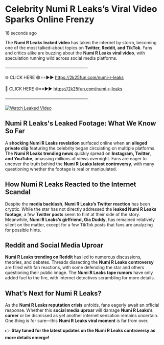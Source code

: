# Celebrity Numi R Leaks’s Viral Video Sparks Online Frenzy

18 seconds ago

The **Numi R Leaks leaked video** has taken the internet by storm, becoming one of the most talked-about topics on **Twitter, Reddit, and TikTok**. Fans and critics alike are buzzing about the **Numi R Leaks viral video**, with speculation running wild across social media platforms.

———————————————————-

🌐 CLICK HERE 🟢==►► https://2k25fun.com/numi-r-leaks

🔴 CLICK HERE 🌐==►► https://2k25fun.com/numi-r-leaks

———————————————————-

[![Watch Leaked Video](https://miro.medium.com/v2/resize:fit:828/format:webp/1*cilzJN44JGOrTw9NJCrNHA.gif "Watch Leaked Video")](https://2k25fun.com/numi-r-leaks)

## **Numi R Leaks's Leaked Footage: What We Know So Far**  
A **shocking Numi R Leaks revelation** surfaced online when an **alleged private clip** featuring the celebrity began circulating on multiple platforms. The **Numi R Leaks trending news** quickly spread on **Instagram, Twitter, and YouTube**, amassing millions of views overnight. Fans are eager to uncover the truth behind the **Numi R Leaks latest controversy**, with many questioning whether the footage is real or manipulated.  

## **How Numi R Leaks Reacted to the Internet Scandal**  
Despite the **media backlash**, **Numi R Leaks’s Twitter reaction** has been cryptic. While the star has not directly addressed the **leaked Numi R Leaks footage**, a few **Twitter posts** seem to hint at their side of the story. Meanwhile, **Numi R Leaks’s girlfriend, Gia Duddy**, has remained relatively silent on the matter, except for a few TikTok posts that fans are analyzing for possible hints.  

## **Reddit and Social Media Uproar**  
**Numi R Leaks trending on Reddit** has led to numerous discussions, theories, and debates. Threads dissecting the **Numi R Leaks controversy** are filled with fan reactions, with some defending the star and others questioning their public image. The **Numi R Leaks tape rumors** have only added fuel to the fire, with internet detectives scrambling for more details.  

## **What’s Next for Numi R Leaks?**  
As the **Numi R Leaks reputation crisis** unfolds, fans eagerly await an official response. Whether this **social media uproar** will damage **Numi R Leaks’s career** or be dismissed as yet another internet sensation remains uncertain. One thing is for sure—this **Numi R Leaks viral moment** is far from over.  

👉 **Stay tuned for the latest updates on the Numi R Leaks controversy as more details emerge!**  